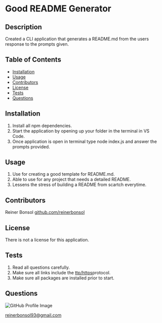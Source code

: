 # Good README Generator 
## Description 
Created a CLI application that generates a README.md from the users response to the prompts given. 
## Table of Contents 
* [Installation](#installation) 
* [Usage](#usage) 
* [Contributors](#contributors) 
* [License](#license) 
* [Tests](#tests) 
* [Questions](#questions) 
 
## Installation 
1.  Install all npm dependencies.  
2.  Start the application by opening up your folder in the terminal in VS Code.  
3.  Once application is open in terminal type node index.js and answer the prompts provided.  
 
## Usage 
1.  Use for creating a good template for README.md.  
2.  Able to use for any project that needs a detailed README.  
3.  Lessens the stress of building a README from scartch everytime.   
 
## Contributors 
Reiner Bonsol [github.com/reinerbonsol](https://github.com/reinerbonsol) 
## License 
There is not a license for this application. 
## Tests 
1.  Read all questions carefully.  
2.  Make sure all links include the [ttp/https](http/https)protocol.  
3.  Make sure all packages are installed prior to start.   
 
## Questions 
![GitHub Profile Image](https://avatars.githubusercontent.com/u/60278309?) 
 reinerbonsol93@gmail.com